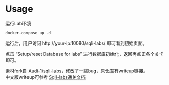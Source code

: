# Usage
运行Lab环境
```
docker-compose up -d
```
运行后，用户访问 http://your-ip:10080/sqli-labs/ 即可看到初始页面。

点击 “Setup/reset Database for labs” 进行数据库初始化，返回再点击各个关卡即可。		

素材fork自 [Audi-1/sqli-labs](https://github.com/Audi-1/sqli-labs)，修改了一些bug，原仓库有writeup链接。  
中文版writeup可参考 [Sqli-labs通关文档](http://p0desta.top/2018/01/28/Sqli_labs%E9%80%9A%E5%85%B3%E6%96%87%E6%A1%A3/)